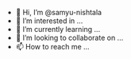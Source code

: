 - 👋 Hi, I’m @samyu-nishtala
- 👀 I’m interested in ...
- 🌱 I’m currently learning ...
- 💞️ I’m looking to collaborate on ...
- 📫 How to reach me ...

<!---
samyu-nishtala/samyu-nishtala is a ✨ special ✨ repository because its `README.md` (this file) appears on your GitHub profile.
You can click the Preview link to take a look at your changes.
--->
